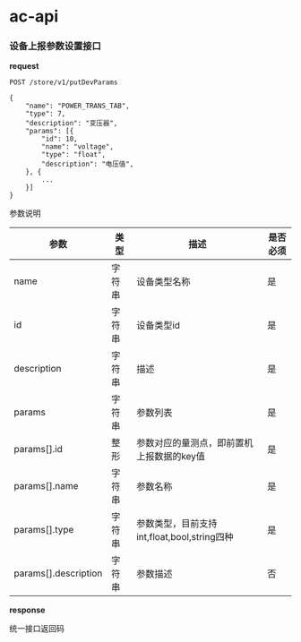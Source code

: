 # ac-api

### 设备上报参数设置接口

**request**
```
POST /store/v1/putDevParams

{
	"name": "POWER_TRANS_TAB",
	"type": 7,
	"description": "变压器",
	"params": [{
		"id": 10,
		"name": "voltage",
		"type": "float",
		"description": "电压值",
	}, {
		...
	}]
}
```

参数说明

| 参数 | 类型 | 描述 | 是否必须 |
| -- | -- | -- | -- |
| name | 字符串 | 设备类型名称 | 是 |
|id|字符串|设备类型id|是|
|description|字符串|描述|是|
|params|字符串|参数列表|是|
|params[].id|整形|参数对应的量测点，即前置机上报数据的key值|是|
|params[].name|字符串|参数名称|是|
|params[].type|字符串|参数类型，目前支持int,float,bool,string四种|是|
|params[].description|字符串|参数描述|否|

**response**

统一接口返回码
